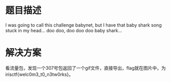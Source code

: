 # 题目描述

I was going to call this challenge babynet, but I have that baby shark song stuck in my head... doo doo, doo doo doo baby shark...

# 解决方案

看流量包，发现一个307号包返回了一个gif文件，直接导出，flag就在图片中，为irisctf{welc0m3_t0_n3tw0rks}。